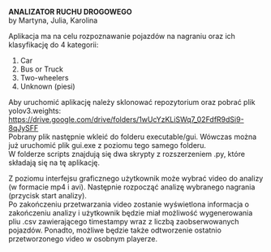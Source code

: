 <b>ANALIZATOR RUCHU DROGOWEGO</b>  
by Martyna, Julia, Karolina  
  
Aplikacja ma na celu rozpoznawanie pojazdów na nagraniu oraz ich klasyfikację do 4 kategorii:  
1. Car   
2. Bus or Truck  
3. Two-wheelers  
4. Unknown (piesi)  

Aby uruchomić aplikację należy sklonować repozytorium oraz pobrać plik yolov3.weights:     
https://drive.google.com/drive/folders/1wUcYzKLiSWq7_02FdfR9dSi9-8qJySFF  
Pobrany plik następnie wkleić do folderu executable/gui. Wówczas można już uruchomić plik gui.exe z poziomu tego samego folderu.  
W folderze scripts znajdują się  dwa skrypty z rozszerzeniem .py, które składają się na tę aplikację. 
  
Z poziomu interfejsu graficznego użytkownik może wybrać video do analizy (w formacie mp4 i avi). Następnie rozpocząć analizę wybranego nagrania (przycisk start analizy).  
Po zakończeniu przetwarzania video zostanie wyświetlona informacja o zakończeniu analizy i użytkownik będzie miał możliwość wygenerowania pliu .csv zawierającego timestampy
wraz z liczbą zaobserwowanych pojazdów. Ponadto, możliwe będzie także odtworzenie ostatnio przetworzonego video w osobnym playerze. 

